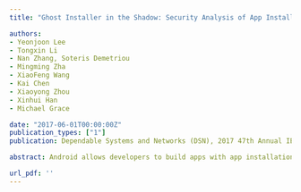 ```yaml
---
title: "Ghost Installer in the Shadow: Security Analysis of App Installation on Android"

authors:
- Yeonjoon Lee
- Tongxin Li
- Nan Zhang, Soteris Demetriou
- Mingming Zha
- XiaoFeng Wang
- Kai Chen
- Xiaoyong Zhou
- Xinhui Han
- Michael Grace

date: "2017-06-01T00:00:00Z"
publication_types: ["1"]
publication: Dependable Systems and Networks (DSN), 2017 47th Annual IEEE/IFIP International Conference on

abstract: Android allows developers to build apps with app installation functionality themselves with minimal restriction and support like any other functionalities. Given the critical importance of app installation, the security implications of the approach can be significant. This paper reports the first systematic study on this issue, focusing on the security guarantees of different steps of the App Installation Transaction (AIT). We demonstrate the serious consequences of leaving AIT development to individual developers; most installers (e.g., Amazon AppStore, DTIgnite, Baidu) are riddled with various security-critical loopholes, which can be exploited by attackers to silently install any apps, acquiring dangerous-level permissions or even unauthorized access to system resources. Surprisingly, vulnerabilities were found in all steps of AIT. The attacks we present, dubbed Ghost Installer Attack (GIA), are found to pose a realistic threat to Android ecosystem. Further, we developed both a user-app-level and a system-level defense that are innovative and practical.

url_pdf: ''
---
```

